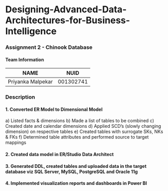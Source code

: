 # Designing-Advanced-Data-Architectures-for-Business-Intelligence

### Assignment 2 - Chinook Database

#### Team Information

| NAME              |     NUID        |
|------------------ |-----------------|
| Priyanka Malpekar |   001302741     |


### Description

#### 1. Converted ER Model to Dimensional Model
a) Listed facts & dimensions 
b) Made a list of tables to be combined 
c) Created date and calendar dimensions 
d) Applied SCD’s (slowly changing dimension) on respective tables 
e) Created tables with surrogate SKs, NKs & FKs f) Determined table attributes and performed source to target mappings

#### 2. Created data model in ER/Studio Data Architect

#### 3. Generated DDL, created tables and uploaded data in the target database viz SQL Server, MySQL, PostgreSQL and Oracle 11g

#### 4. Implemented visualization reports and dashboards in Power BI





